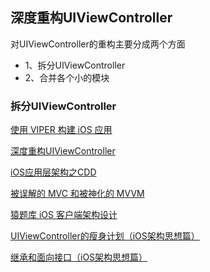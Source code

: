 ## 深度重构UIViewController

对UIViewController的重构主要分成两个方面
- 1、拆分UIViewController
- 2、合并各个小的模块

### 拆分UIViewController

















[使用 VIPER 构建 iOS 应用](https://objccn.io/issue-13-5/)

[深度重构UIViewController](http://mrpeak.cn/blog/controller/)

[iOS应用层架构之CDD](http://www.mrpeak.cn/blog/cdd/)

[被误解的 MVC 和被神化的 MVVM](https://mp.weixin.qq.com/s?__biz=MjM5NTIyNTUyMQ==&mid=407454565&idx=1&sn=f2c207e30f700219d5811371b34b8cf9&scene=21#wechat_redirect)
 
 [猿题库 iOS 客户端架构设计](https://mp.weixin.qq.com/s?__biz=MjM5NTIyNTUyMQ==&mid=444322139&idx=1&sn=c7bef4d439f46ee539aa76d612023d43&scene=0#wechat_redirect)

[UIViewController的瘦身计划（iOS架构思想篇）](UIViewController的瘦身计划（iOS架构思想篇）)

[继承和面向接口（iOS架构思想篇）](https://www.jianshu.com/p/39e6a8409476)








 
 
 
